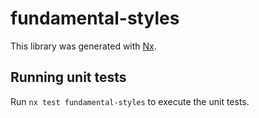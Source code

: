 # fundamental-styles

This library was generated with [Nx](https://nx.dev).

## Running unit tests

Run `nx test fundamental-styles` to execute the unit tests.
